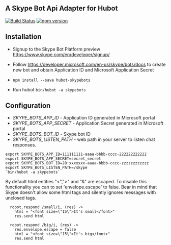 A Skype Bot Api Adapter for Hubot
--------------------------------
[![Build Status](https://travis-ci.org/ivadim/hubot-skypebots.svg?branch=master)](https://travis-ci.org/ivadim/hubot-skypebots)
[![npm version](https://badge.fury.io/js/hubot-skypebots.svg)](https://badge.fury.io/js/hubot-skypebots)
## Installation

* Signup to the Skype Bot Platform preview https://www.skype.com/en/developer/signup/
* Follow https://developer.microsoft.com/en-us/skype/bots/docs to create new bot and obtain Application ID and Microsoft Application Secret

* `npm install --save hubot-skypebots`
* Run hubot `bin/hubot -a skypebots`

## Configuration

* *SKYPE_BOTS_APP_ID* - Application ID generated in Microsoft portal
* *SKYPE_BOTS_APP_SECRET* - Application Secret generated in Microsoft portal
* *SKYPE_BOTS_BOT_ID* - Skype bot ID
* *SKYPE_BOTS_LISTEN_PATH* - web path in your server to listen chat responses.

```
export SKYPE_BOTS_APP_ID=111111111-aaaa-bbbb-cccc-222222222222
export SKYPE_BOTS_APP_SECRET=secret_secret
export SKYPE_BOTS_BOT_ID=28:xxxxxxx-aaaa-bbbb-cccc-zzzzzzzzzzzz
export SKYPE_BOTS_LISTEN_PATH=/skype
`bin/hubot -a skypebots`
```

By default html entities "<",">" and "&" are escaped. To disable this functionality you can to set 'envelope.escape' to false. 
Bear in mind that Skype doesn't allow some html tags and silently ignores messages with unclosed tags.

```
  robot.respond /small/i, (res) ->
    html = "<font size=\"15\">It's small</font>"
    res.send html
```

```
  robot.respond /big/i, (res) ->
    res.envelope.escape = false
    html = "<font size=\"15\">It's big</font>"
    res.send html
```